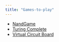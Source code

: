 ```yaml
---
title: "Games-to-play"
---
```


- [NandGame](https://nandgame.com/)
- [Turing Complete](https://store.steampowered.com/app/1444480/Turing_Complete/)
- [Virtual Circuit Board]()